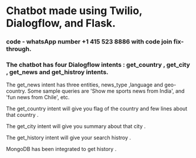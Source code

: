 # Chatbot made using Twilio, Dialogflow, and Flask.
### code -  whatsApp number +1 415 523 8886 with code join fix-through.
### The chatbot has four  Dialogflow intents : get_country , get_city , get_news and get_histroy  intents.

The get_news intent has three entities, news_type ,language  and geo-country. 
Some sample queries are 'Show me sports news from India', and 'fun news from Chile', etc.

The get_country intent will give you flag of the country and few lines about that country .

The get_city intent will give you summary about that city .

The get_history intent will give your search histroy .

MongoDB has been integrated to get history .
